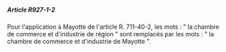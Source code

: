 ##### Article R927-1-2

Pour l'application à Mayotte de l'article R. 711-40-2, les mots : " la chambre de commerce et d'industrie de région " sont remplacés par les mots : " la chambre de commerce et d'industrie de Mayotte ".

